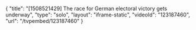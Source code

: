 {
    "title": "[1508521429] The race for German electoral victory gets underway",
    "type": "solo",
    "layout": "iframe-static",
    "videoId": "123187460",
    "url": "\/tvpembed\/123187460"
}